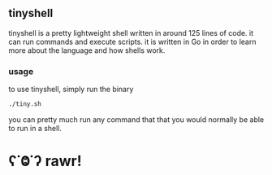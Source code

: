 ## tinyshell
tinyshell is a pretty lightweight shell written in around 125 lines of code.  it can run commands and execute scripts. it is written in Go in order to learn more about the language and how shells work.

### usage
to use tinyshell, simply run the binary 
```bash
./tiny.sh
```
you can pretty much run any command that that you would normally be able to run in a shell. 

# ʕ˙Ⱉ˙ʔ rawr!